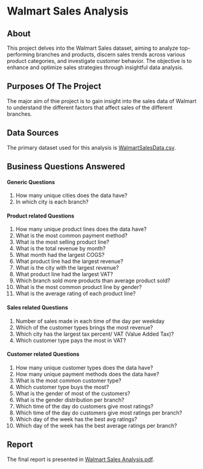 # Walmart Sales Analysis

## About
This project delves into the Walmart Sales dataset, aiming to analyze top-performing branches and products, discern sales trends across various product categories, and investigate customer behavior. The objective is to enhance and optimize sales strategies through insightful data analysis.

## Purposes Of The Project
The major aim of thie project is to gain insight into the sales data of Walmart to understand the different factors that affect sales of the different branches.

## Data Sources
The primary dataset used for this analysis is [WalmartSalesData.csv](https://github.com/Modita-Garg/Walmart-Sales-SQL/blob/main/WalmartSalesData.csv).

## Business Questions Answered

#### Generic Questions

1. How many unique cities does the data have?
2. In which city is each branch?
   
#### Product related Questions

1. How many unique product lines does the data have?
2. What is the most common payment method?
3. What is the most selling product line?
4. What is the total revenue by month?
5. What month had the largest COGS?
6. What product line had the largest revenue?
7. What is the city with the largest revenue?
8. What product line had the largest VAT?
9. Which branch sold more products than average product sold?
10. What is the most common product line by gender?
11. What is the average rating of each product line?

#### Sales related Questions

1. Number of sales made in each time of the day per weekday
2. Which of the customer types brings the most revenue?
3. Which city has the largest tax percent/ VAT (Value Added Tax)?
4. Which customer type pays the most in VAT?

#### Customer related Questions

1. How many unique customer types does the data have?
2. How many unique payment methods does the data have?
3. What is the most common customer type?
4. Which customer type buys the most?
5. What is the gender of most of the customers?
6. What is the gender distribution per branch?
7. Which time of the day do customers give most ratings?
8. Which time of the day do customers give most ratings per branch?
9. Which day of the week has the best avg ratings?
10. Which day of the week has the best average ratings per branch?

## Report
The final report is presented in [Walmart Sales Analysis.pdf](https://github.com/Modita-Garg/Walmart-Sales-SQL/blob/main/Walmart%20Sales%20Analysis.pdf).

